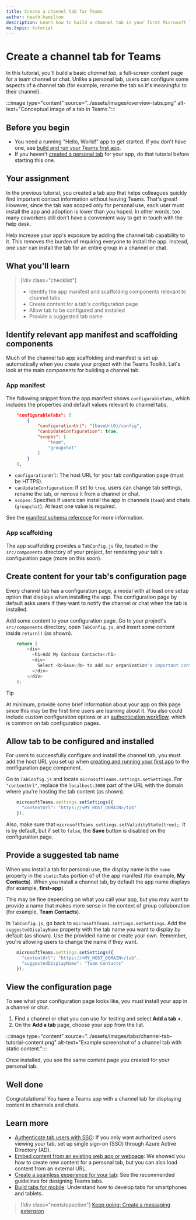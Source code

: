```yaml
---
title: Create a channel tab for Teams
author: heath-hamilton
description: Learn how to build a channel tab in your first Microsoft Teams app.
ms.topic: tutorial
---
```

# Create a channel tab for Teams

In this tutorial, you'll build a basic *channel tab*, a full-screen content page for a team channel or chat. Unlike a personal tab, users can configure some aspects of a channel tab (for example, rename the tab so it's meaningful to their channel).

:::image type="content" source="../assets/images/overview-tabs.png" alt-text="Conceptual image of a tab in Teams.":::

## Before you begin

* You need a running "Hello, World!" app to get started. If you don't have one, see [build and run your Teams first app](../build-your-first-app/build-and-run.md).
* If you haven't [created a personal tab](../build-your-first-app/add-personal-tab.md) for your app, do that tutorial before starting this one.

## Your assignment

In the previous tutorial, you created a tab app that helps colleagues quickly find important contact information without leaving Teams. That's great! However, since the tab was scoped only for personal use, each user must install the app and adoption is lower than you hoped. In other words, too many coworkers still don't have a convenient way to get in touch with the help desk.

Help increase your app's exposure by adding the channel tab capability to it. This removes the burden of requiring everyone to install the app. Instead, one user can install the tab for an entire group in a channel or chat.

## What you'll learn

> [!div class="checklist"]
>
> * Identify the app manifest and scaffolding components relevant to channel tabs
> * Create content for a tab's configuration page
> * Allow tab to be configured and installed
> * Provide a suggested tab name

## Identify relevant app manifest and scaffolding components

Much of the channel tab app scaffolding and manifest is set up automatically when you create your project with the Teams Toolkit. Let's look at the main components for building a channel tab.

### App manifest

The following snippet from the app manifest shows `configurableTabs`, which includes the properties and default values relevant to channel tabs.

```json
    "configurableTabs": [
        {
            "configurationUrl": "{baseUrl0}/config",
            "canUpdateConfiguration": true,
            "scopes": [
                "team",
                "groupchat"
            ]
        }
    ],
```

* `configurationUrl`: The host URL for your tab configuration page (must be HTTPS).
* `canUpdateConfiguration`: If set to `true`, users can change tab settings, rename the tab, or remove it from a channel or chat.
* `scopes`: Specifies if users can install the app in channels (`team`) and chats (`groupchat`). At least one value is required.

See the [manifest schema reference](../resources/schema/manifest-schema.md#configurabletabs) for more information.

### App scaffolding

The app scaffolding provides a `TabConfig.js` file, located in the `src/components` directory of your project, for rendering your tab's configuration page (more on this soon).

## Create content for your tab's configuration page

Every channel tab has a configuration page, a modal with at least one setup option that displays when installing the app. The configuration page by default asks users if they want to notify the channel or chat when the tab is installed.

Add some content to your configuration page. Go to your project's `src/components` directory, open `TabConfig.js`, and insert some content inside `return()` (as shown).

```javascript
    return (
        <div>
          <h1>Add My Contoso Contacts</h1>
          <div>
            Select <b>Save</b> to add our organization's important contacts to this workspace.
          </div>
        </div>
    );
```
 
> [!TIP]
> At minimum, provide some brief information about your app on this page since this may be the first time users are learning about it. You also could include custom configuration options or an [authentication workflow](../tabs/how-to/authentication/auth-aad-sso.md), which is common on tab configuration pages.

## Allow tab to be configured and installed

For users to successfully configure and install the channel tab, you must add the host URL you set up when [creating and running your first app](../build-your-first-app/build-and-run.md) to the configuration page component.

Go to `TabConfig.js` and locate `microsoftTeams.settings.setSettings`. For `"contentUrl"`, replace the `localhost:3000` part of the URL with the domain where you're hosting the tab content (as shown).

```javascript
    microsoftTeams.settings.setSettings({
      "contentUrl": "https://<MY_HOST_DOMAIN>/tab"
    });
```

Also, make sure that `microsoftTeams.settings.setValidityState(true);`. It is by default, but if set to `false`, the **Save** button is disabled on the configuration page.

## Provide a suggested tab name

When you install a tab for personal use, the display name is the `name` property in the `staticTabs` portion of of the app manifest (for example, **My Contacts**). When you install a channel tab, by default the app name displays (for example, **first-app**).

This may be fine depending on what you call your app, but you may want to provide a name that makes more sense in the context of group collaboration (for example, **Team Contacts**).

In `TabConfig.js`, go back to `microsoftTeams.settings.setSettings`. Add the `suggestedDisplayName` property with the tab name you want to display by default (as shown). Use the provided name or create your own. Remember, you're allowing users to change the name if they want.

```javascript
    microsoftTeams.settings.setSettings({
      "contentUrl": "https://<MY_HOST_DOMAIN>/tab",
      "suggestedDisplayName": "Team Contacts"
    });
```

## View the configuration page

To see what your configuration page looks like, you must install your app in a channel or chat.

1. Find a channel or chat you can use for testing and select **Add a tab +**.
1. On the **Add a tab** page, choose your app from the list.

:::image type="content" source="../assets/images/tabs/channel-tab-tutorial-content.png" alt-text="Example screenshot of a channel tab with static content.":::

Once installed, you see the same content page you created for your personal tab.

## Well done

Congratulations! You have a Teams app with a channel tab for displaying content in channels and chats.

## Learn more

* [Authenticate tab users with SSO](../tabs/how-to/authentication/auth-aad-sso.md): If you only want authorized users viewing your tab, set up single sign-on (SSO) through Azure Active Directory (AD).
* [Embed content from an existing web app or webpage](../tabs/how-to/add-tab#tab-requirements): We showed you how to create new content for a personal tab, but you can also load content from an external URL.
* [Create a seamless experience for your tab](../tabs/design/tabs.md): See the recommended guidelines for designing Teams tabs.
* [Build tabs for mobile](../tabs/design/tabs-mobile.md): Understand how to develop tabs for smartphones and tablets.

> [!div class="nextstepaction"]
> [Keep going: Create a messaging extension](../build-your-first-app/add-messaging-extension.md)
